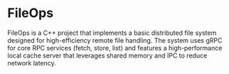 # FileOps
FileOps is a C++ project that implements a basic distributed file system designed for high-efficiency remote file handling. The system uses gRPC for core RPC services (fetch, store, list) and features a high-performance local cache server that leverages shared memory and IPC to reduce network latency.
